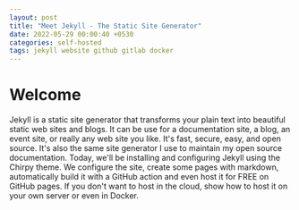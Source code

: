 ```yaml
---
layout: post
title: "Meet Jekyll - The Static Site Generator"
date: 2022-05-29 00:00:40 +0530
categories: self-hosted
tags: jekyll website github gitlab docker
---
```


# Welcome

Jekyll is a static site generator that transforms your plain text into beautiful static web sites and blogs. It can be use for a documentation site, a blog, an event site, or really any web site you like. It's fast, secure, easy, and open source. It's also the same site generator I use to maintain my open source documentation. Today, we'll be installing and configuring Jekyll using the Chirpy theme. We configure the site, create some pages with markdown, automatically build it with a GitHub action and even host it for FREE on GitHub pages. If you don't want to host in the cloud, show how to host it on your own server or even in Docker.
